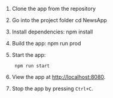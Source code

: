 1. Clone the app from the repository

2. Go into the project folder
     cd NewsApp

3.  Install dependencies:
        npm install

4. Build the app:
    npm run prod

5. Start the app:

        npm run start

6.  View the app at [http://localhost:8080](http://localhost:8080).

7.  Stop the app by pressing `Ctrl+C`.
